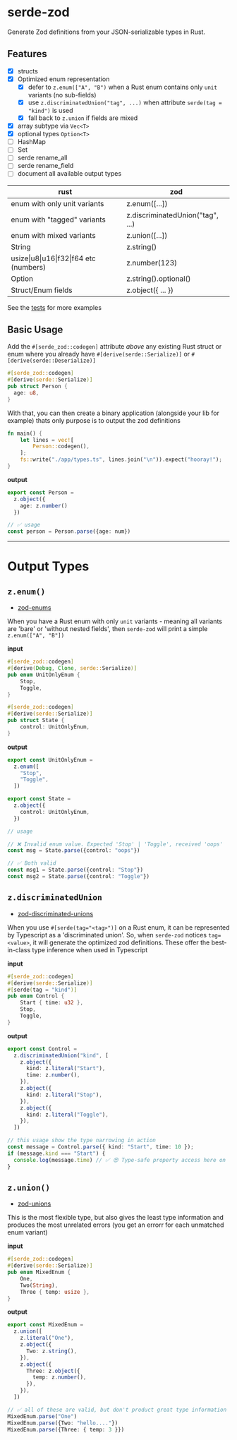 # serde-zod

Generate Zod definitions from your JSON-serializable types in Rust.

## Features

- [x] structs 
- [x] Optimized enum representation
  - [x] defer to `z.enum(["A", "B")` when a Rust enum contains only `unit` variants (no sub-fields)
  - [x] use `z.discriminatedUnion("tag", ...)` when attribute `serde(tag = "kind")` is used
  - [x] fall back to `z.union` if fields are mixed
- [x] array subtype via `Vec<T>`
- [x] optional types `Option<T>`
- [ ] HashMap
- [ ] Set
- [ ] serde rename_all
- [ ] serde rename_field
- [ ] document all available output types

| rust                                   | zod                              |
|----------------------------------------|----------------------------------|
| enum with only unit variants           | z.enum([...])                    |
| enum with "tagged" variants            | z.discriminatedUnion("tag", ...) |
| enum with mixed variants               | z.union([...])                   |
| String                                 | z.string()                       |
| usize\|u8\|u16\|f32\|f64 etc (numbers) | z.number(123)                    |
| Option<String>                         | z.string().optional()            |
| Struct/Enum fields                     | z.object({ ... })                |

See the [tests](https://github.com/shakyShane/serde-zod/blob/main/app/src/main.rs) for more examples 

## Basic Usage

Add the `#[serde_zod::codegen]` attribute *above* any existing Rust struct or enum where you
 already have `#[derive(serde::Serialize)]` or `#[derive(serde::Deserialize)]`

```rust
#[serde_zod::codegen]
#[derive(serde::Serialize)]
pub struct Person {
  age: u8,
}
```

With that, you can then create a binary application (alongside your lib for example) thats only purpose is to output the zod definitions

```rust
fn main() {
    let lines = vec![
        Person::codegen(),
    ];
    fs::write("./app/types.ts", lines.join("\n")).expect("hooray!");
}
```

**output**
```ts
export const Person =
  z.object({
    age: z.number()
  })

// ✅ usage
const person = Person.parse({age: num})
```

--- 

# Output Types

## `z.enum()`

- [zod-enums](https://github.com/colinhacks/zod#zod-enums)

When you have a Rust enum with only `unit` variants - meaning all variants are 'bare' or 'without nested fields', then `serde-zod` will print a simple `z.enum(["A", "B"])`

**input**
```rust
#[serde_zod::codegen]
#[derive(Debug, Clone, serde::Serialize)]
pub enum UnitOnlyEnum {
    Stop,
    Toggle,
}

#[serde_zod::codegen]
#[derive(serde::Serialize)]
pub struct State {
    control: UnitOnlyEnum,
}
```

**output**
```ts
export const UnitOnlyEnum =
  z.enum([
    "Stop",
    "Toggle",
  ])

export const State =
  z.object({
    control: UnitOnlyEnum,
  })

// usage

// ❌ Invalid enum value. Expected 'Stop' | 'Toggle', received 'oops'
const msg = State.parse({control: "oops"})

// ✅ Both valid
const msg1 = State.parse({control: "Stop"})
const msg2 = State.parse({control: "Toggle"})
```

## `z.discriminatedUnion`

- [zod-discriminated-unions](https://github.com/colinhacks/zod#discriminated-unions)

When you use `#[serde(tag="<tag>")]` on a Rust enum, it can be represented by Typescript as a 'discriminated union'. So,
when `serde-zod` notices `tag=<value>`, it will generate the optimized zod definitions. These offer the best-in-class
type inference when used in Typescript

**input**
```rust
#[serde_zod::codegen]
#[derive(serde::Serialize)]
#[serde(tag = "kind")]
pub enum Control {
    Start { time: u32 },
    Stop,
    Toggle,
}
```

**output**

```ts
export const Control =
  z.discriminatedUnion("kind", [
    z.object({
      kind: z.literal("Start"),
      time: z.number(),
    }),
    z.object({
      kind: z.literal("Stop"),
    }),
    z.object({
      kind: z.literal("Toggle"),
    }),
  ])

// this usage show the type narrowing in action
const message = Control.parse({ kind: "Start", time: 10 });
if (message.kind === "Start") {
  console.log(message.time) // ✅ 😍 Type-safe property access here on `time`
}
```

## `z.union()`

- [zod-unions](https://github.com/colinhacks/zod#zod-unions)

This is the most flexible type, but also gives the least type information and produces the most unrelated errors (you get an errorr for each unmatched enum variant)

**input**
```rust
#[serde_zod::codegen]
#[derive(serde::Serialize)]
pub enum MixedEnum {
    One,
    Two(String),
    Three { temp: usize },
}
```

**output**
```ts
export const MixedEnum =
  z.union([
    z.literal("One"),
    z.object({
      Two: z.string(),
    }),
    z.object({
      Three: z.object({
        temp: z.number(),
      }),
    }),
  ])

// ✅ all of these are valid, but don't product great type information
MixedEnum.parse("One")
MixedEnum.parse({Two: "hello...."})
MixedEnum.parse({Three: { temp: 3 }})
```
